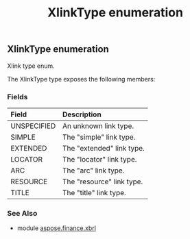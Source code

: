 ﻿---
title: XlinkType enumeration
second_title: Aspose.Finance for Python via .NET API References
description: 
type: docs
weight: 650
url: /python-net/aspose.finance.xbrl/xlinktype/
is_root: false
---

## XlinkType enumeration

Xlink type enum.



The XlinkType type exposes the following members:

### Fields
| Field | Description |
| :- | :- |
| UNSPECIFIED | An unknown link type. |
| SIMPLE | The "simple" link type. |
| EXTENDED | The "extended" link type. |
| LOCATOR | The "locator" link type. |
| ARC | The "arc" link type. |
| RESOURCE | The "resource" link type. |
| TITLE | The "title" link type. |


### See Also

* module [aspose.finance.xbrl](../)
